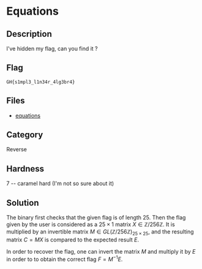 # Equations

## Description

I've hidden my flag, can you find it ?

## Flag

`GH{s1mpl3_l1n34r_4lg3br4}`

## Files

- [equations](equations)

## Category

Reverse

## Hardness

7 -- caramel hard (I'm not so sure about it)

## Solution

The binary first checks that the given flag is of length 25.
Then the flag given by the user is considered as a $25 \times 1$ matrix
$X \in \mathbb{Z}/256\mathbb{Z}$.
It is multiplied by an invertible matrix
$M \in GL\left(\mathbb{Z}/256\mathbb{Z}\right)_{25 \times 25}$, and the
resulting matrix $C = M X$ is compared to the expected result $E$.

In order to recover the flag, one can invert the matrix $M$ and multiply it by
$E$ in order to to obtain the correct flag $F = M^{-1} E$.
